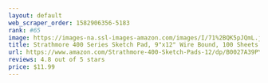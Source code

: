```yaml
---
layout: default 
﻿web_scraper_order: 1582906356-5183
rank: #65
image: https://images-na.ssl-images-amazon.com/images/I/71%2BQK5pJQmL.jpg
title: Strathmore 400 Series Sketch Pad, 9"x12" Wire Bound, 100 Sheets
url: https://www.amazon.com/Strathmore-400-Sketch-Pads-12/dp/B0027A39PY/ref=zg_mw_arts-crafts_65?_encoding=UTF8&psc=1&refRID=W0PCYHV7KBFJZ6H1XXBD
reviews: 4.8 out of 5 stars
price: $11.99 
---
```

